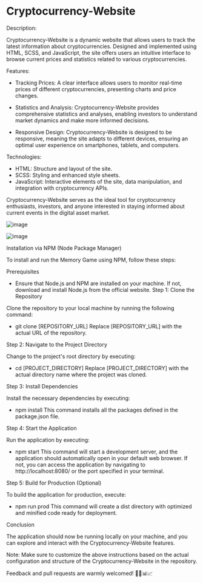 # Cryptocurrency-Website

Description:

Cryptocurrency-Website is a dynamic website that allows users to track the latest information about cryptocurrencies. Designed and implemented using HTML, SCSS, and JavaScript, the site offers users an intuitive interface to browse current prices and statistics related to various cryptocurrencies.

Features:

- Tracking Prices: A clear interface allows users to monitor real-time prices of different cryptocurrencies, presenting charts and price changes.

- Statistics and Analysis: Cryptocurrency-Website provides comprehensive statistics and analyses, enabling investors to understand market dynamics and make more informed decisions.

- Responsive Design: Cryptocurrency-Website is designed to be responsive, meaning the site adapts to different devices, ensuring an optimal user experience on smartphones, tablets, and computers.

Technologies:

- HTML: Structure and layout of the site.
- SCSS: Styling and enhanced style sheets.
- JavaScript: Interactive elements of the site, data manipulation, and integration with cryptocurrency APIs.

Cryptocurrency-Website serves as the ideal tool for cryptocurrency enthusiasts, investors, and anyone interested in staying informed about current events in the digital asset market.


![image](https://github.com/Cepako/Cryptocurrency-Website/assets/131913675/511bc931-9e9e-4b0b-80dd-614be0c7118e)

![image](https://github.com/Cepako/Cryptocurrency-Website/assets/131913675/354519ac-a104-43d4-a765-5430667a74a8)

Installation via NPM (Node Package Manager)

To install and run the Memory Game using NPM, follow these steps:

Prerequisites

- Ensure that Node.js and NPM are installed on your machine. If not, download and install Node.js from the official website.
Step 1: Clone the Repository

Clone the repository to your local machine by running the following command:

- git clone [REPOSITORY_URL]
Replace [REPOSITORY_URL] with the actual URL of the repository.

Step 2: Navigate to the Project Directory

Change to the project's root directory by executing:

- cd [PROJECT_DIRECTORY]
Replace [PROJECT_DIRECTORY] with the actual directory name where the project was cloned.

Step 3: Install Dependencies

Install the necessary dependencies by executing:

- npm install
This command installs all the packages defined in the package.json file.

Step 4: Start the Application

Run the application by executing:

- npm start
This command will start a development server, and the application should automatically open in your default web browser. If not, you can access the application by navigating to http://localhost:8080/ or the port specified in your terminal.

Step 5: Build for Production (Optional)

To build the application for production, execute:

- npm run prod
This command will create a dist directory with optimized and minified code ready for deployment.

Conclusion

The application should now be running locally on your machine, and you can explore and interact with the Cryptocurrency-Website features.

Note: Make sure to customize the above instructions based on the actual configuration and structure of the Cryptocurrency-Website in the repository.

Feedback and pull requests are warmly welcomed! 👨‍💻📊📈

